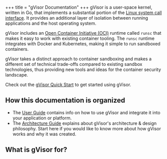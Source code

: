 +++
title = "gVisor Documentation"
+++
gVisor is a user-space kernel, written in Go, that implements a substantial
portion of the [Linux system call interface][linux]. It provides an additional
layer of isolation between running applications and the host operating system.

gVisor includes an [Open Container Initiative (OCI)][oci] runtime called `runsc`
that makes it easy to work with existing container tooling. The `runsc` runtime
integrates with Docker and Kubernetes, making it simple to run sandboxed
containers.

gVisor takes a distinct approach to container sandboxing and makes a different
set of technical trade-offs compared to existing sandbox technologies, thus
providing new tools and ideas for the container security landscape.

Check out the [gVisor Quick Start](./user_guide/docker/) to get started
using gVisor.

## How this documentation is organized

-   The [User Guide](./user_guide/) contains info on how to use gVisor
    and integrate it into your application or platform.
-   The [Architecture Guide](./architecture_guide/) explains about
    gVisor's architecture & design philosophy. Start here if you would like to
    know more about how gVisor works and why it was created.

[linux]: https://en.wikipedia.org/wiki/Linux_kernel_interfaces
[oci]: https://www.opencontainers.org

## What is gVisor for?
